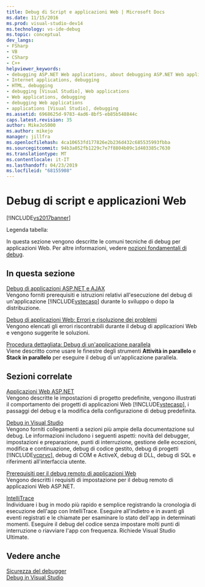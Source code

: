 ```yaml
---
title: Debug di Script e applicazioni Web | Microsoft Docs
ms.date: 11/15/2016
ms.prod: visual-studio-dev14
ms.technology: vs-ide-debug
ms.topic: conceptual
dev_langs:
- FSharp
- VB
- CSharp
- C++
helpviewer_keywords:
- debugging ASP.NET Web applications, about debugging ASP.NET Web applications
- Internet applications, debugging
- HTML, debugging
- debugging [Visual Studio], Web applications
- Web applications, debugging
- debugging Web applications
- applications [Visual Studio], debugging
ms.assetid: 6968625d-9783-4ad6-8bf5-eb85b548844c
caps.latest.revision: 35
author: MikeJo5000
ms.author: mikejo
manager: jillfra
ms.openlocfilehash: 4ca10653fd177826e2b236d432c685535993fbba
ms.sourcegitcommit: 94b3a052fb1229c7e7f8804b09c1d403385c7630
ms.translationtype: MT
ms.contentlocale: it-IT
ms.lasthandoff: 04/23/2019
ms.locfileid: "68155908"
---
```

# <a name="debugging-web-applications-and-script"></a>Debug di script e applicazioni Web
[!INCLUDE[vs2017banner](../includes/vs2017banner.md)]

Legenda tabella:  
  
 In questa sezione vengono descritte le comuni tecniche di debug per applicazioni Web. Per altre informazioni, vedere [nozioni fondamentali di debug](../debugger/debugger-basics.md).  
  
## <a name="in-this-section"></a>In questa sezione  
 [Debug di applicazioni ASP.NET e AJAX](../debugger/debugging-aspnet-and-ajax-applications.md)  
 Vengono forniti prerequisiti e istruzioni relativi all'esecuzione del debug di un'applicazione [!INCLUDE[vstecasp](../includes/vstecasp-md.md)] durante lo sviluppo o dopo la distribuzione.  
  
 [Debug di applicazioni Web: Errori e risoluzione dei problemi](../debugger/debugging-web-applications-errors-and-troubleshooting.md)  
 Vengono elencati gli errori riscontrabili durante il debug di applicazioni Web e vengono suggerite le soluzioni.  
  
 [Procedura dettagliata: Debug di un'applicazione parallela](../debugger/walkthrough-debugging-a-parallel-application.md)  
 Viene descritto come usare le finestre degli strumenti **Attività in parallelo** e **Stack in parallelo** per eseguire il debug di un'applicazione parallela.  
  
## <a name="related-sections"></a>Sezioni correlate  
 [Applicazioni Web ASP.NET](../debugger/debugging-preparation-aspnet-web-applications.md)  
 Vengono descritte le impostazioni di progetto predefinite, vengono illustrati il comportamento dei progetti di applicazioni Web [!INCLUDE[vstecasp](../includes/vstecasp-md.md)], i passaggi del debug e la modifica della configurazione di debug predefinita.  
  
 [Debug in Visual Studio](../debugger/debugging-in-visual-studio.md)  
 Vengono forniti collegamenti a sezioni più ampie della documentazione sul debug. Le informazioni includono i seguenti aspetti: novità del debugger, impostazioni e preparazione, punti di interruzione, gestione delle eccezioni, modifica e continuazione, debug di codice gestito, debug di progetti [!INCLUDE[vcprvc](../includes/vcprvc-md.md)], debug di COM e ActiveX, debug di DLL, debug di SQL e riferimenti all'interfaccia utente.  
  
 [Prerequisiti per il debug remoto di applicazioni Web](../debugger/prerequistes-for-remote-debugging-web-applications.md)  
 Vengono descritti i requisiti di impostazione per il debug remoto di applicazioni Web ASP.NET.  
  
 [IntelliTrace](../debugger/intellitrace.md)  
 Individuare i bug in modo più rapido e semplice registrando la cronologia di esecuzione dell'app con IntelliTrace. Eseguire all'indietro e in avanti gli eventi registrati e le chiamate per esaminare lo stato dell'app in determinati momenti. Eseguire il debug del codice senza impostare molti punti di interruzione o riavviare l'app con frequenza. Richiede Visual Studio Ultimate.  
  
## <a name="see-also"></a>Vedere anche  
 [Sicurezza del debugger](../debugger/debugger-security.md)   
 [Debug in Visual Studio](../debugger/debugging-in-visual-studio.md)
